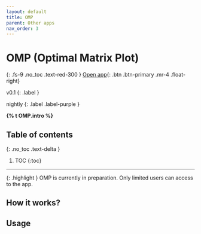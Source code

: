 ```yaml
---
layout: default
title: OMP
parent: Other apps
nav_order: 3
---
```


# OMP (Optimal Matrix Plot)
{: .fs-9 .no_toc .text-red-300 }
<span class="fs-5">
[Open app](https://OMP.streamlit.app){: .btn .btn-primary .mr-4 .float-right}
</span>
<div markdown="1">
v0.1
{: .label }

nightly
{: .label .label-purple }
</div>

<strong>{% t OMP.intro %}</strong>

## Table of contents
{: .no_toc .text-delta }

1. TOC
{:toc}

---

{: .highlight }
OMP is currently in preparation. Only limited users can access to the app.


## How it works?


## Usage


<!-- ## Tutorial video -->



